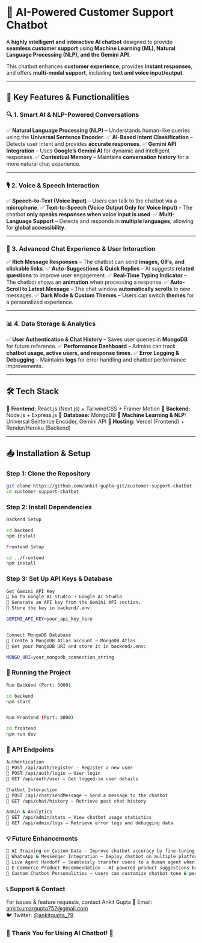 # 🤖 AI-Powered Customer Support Chatbot

A **highly intelligent and interactive AI chatbot** designed to provide **seamless customer support** using **Machine Learning (ML), Natural Language Processing (NLP), and the Gemini API**.

This chatbot enhances **customer experience**, provides **instant responses**, and offers **multi-modal support**, including **text and voice input/output**.

---

## 🚀 Key Features & Functionalities

### 🔍 1. Smart AI & NLP-Powered Conversations
✅ **Natural Language Processing (NLP)** – Understands human-like queries using the **Universal Sentence Encoder**.
✅ **AI-Based Intent Classification** – Detects user intent and provides **accurate responses**.
✅ **Gemini API Integration** – Uses **Google’s Gemini AI** for dynamic and intelligent responses.
✅ **Contextual Memory** – Maintains **conversation history** for a more natural chat experience.

---

### 🎙️ 2. Voice & Speech Interaction
✅ **Speech-to-Text (Voice Input)** – Users can talk to the chatbot via a **microphone**.
✅ **Text-to-Speech (Voice Output Only for Voice Input)** – The chatbot **only speaks responses when voice input is used**.
✅ **Multi-Language Support** – Detects and responds in **multiple languages**, allowing for **global accessibility**.

---

### 💬 3. Advanced Chat Experience & User Interaction
✅ **Rich Message Responses** – The chatbot can send **images, GIFs, and clickable links**.
✅ **Auto-Suggestions & Quick Replies** – AI suggests **related questions** to improve user engagement.
✅ **Real-Time Typing Indicator** – The chatbot shows an **animation** when processing a response.
✅ **Auto-Scroll to Latest Message** – The chat window **automatically scrolls** to new messages.
✅ **Dark Mode & Custom Themes** – Users can switch **themes** for a personalized experience.

---

### 📊 4. Data Storage & Analytics
✅ **User Authentication & Chat History** – Saves user queries in **MongoDB** for future reference.
✅ **Performance Dashboard** – Admins can track **chatbot usage, active users, and response times**.
✅ **Error Logging & Debugging** – Maintains **logs** for error handling and chatbot performance improvements.

---

## 🛠️ Tech Stack

🔹 **Frontend:** React.js (Next.js) + TailwindCSS + Framer Motion
🔹 **Backend:** Node.js + Express.js
🔹 **Database:** MongoDB
🔹 **Machine Learning & NLP:** Universal Sentence Encoder, Gemini API
🔹 **Hosting:** Vercel (Frontend) + Render/Heroku (Backend)

---

## 📥 Installation & Setup

### **Step 1: Clone the Repository**
```sh
git clone https://github.com/ankit-gupta-git/customer-support-chatbot
cd customer-support-chatbot

```
### **Step 2: Install Dependencies**
```sh
Backend Setup

cd backend
npm install

Frontend Setup

cd ../frontend
npm install

```
### **Step 3: Set Up API Keys & Database**
```sh
Get Gemini API Key
🔹 Go to Google AI Studio → Google AI Studio
🔹 Generate an API key from the Gemini API section.
🔹 Store the key in backend/.env:

GEMINI_API_KEY=your_api_key_here


Connect MongoDB Database
🔹 Create a MongoDB Atlas account → MongoDB Atlas
🔹 Get your MongoDB URI and store it in backend/.env:

MONGO_URI=your_mongodb_connection_string


```
### **🚀 Running the Project**
```sh
Run Backend (Port: 5000)

cd backend
npm start


Run Frontend (Port: 3000)

cd frontend
npm run dev

```
### **📡 API Endpoints**
```sh
Authentication
🔹 POST /api/auth/register – Register a new user
🔹 POST /api/auth/login – User login
🔹 GET /api/auth/user – Get logged-in user details

Chatbot Interaction
🔹 POST /api/chat/sendMessage – Send a message to the chatbot
🔹 GET /api/chat/history – Retrieve past chat history

Admin & Analytics
🔹 GET /api/admin/stats – View chatbot usage statistics
🔹 GET /api/admin/logs – Retrieve error logs and debugging data

```
### **💡 Future Enhancements**
```sh
🚀 AI Training on Custom Data – Improve chatbot accuracy by fine-tuning on company-specific datasets.
🚀 WhatsApp & Messenger Integration – Deploy chatbot on multiple platforms.
🚀 Live Agent Handoff – Seamlessly transfer users to a human agent when required.
🚀 E-Commerce Product Recommendation – AI-powered product suggestions based on user behavior.
🚀 Custom Chatbot Personalities – Users can customize chatbot tone & personality.

```
### **📞 Support & Contact**
For issues & feature requests, contact Ankit Gupta
📧 Email: [ankitkumargupta752@gmail.com](mailto:ankitkumargupta752@gmail.com)  
🐦 Twitter: [@ankitgupta_79](https://twitter.com/ankitgupta_79)

### **🎉 Thank You for Using AI Chatbot! 🚀**
